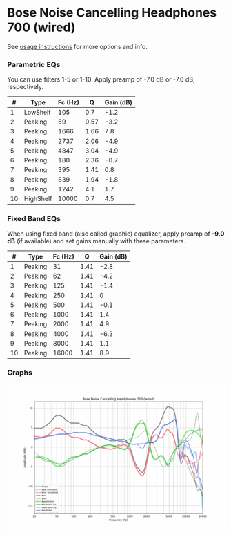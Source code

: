 # Bose Noise Cancelling Headphones 700 (wired)
See [usage instructions](https://github.com/jaakkopasanen/AutoEq#usage) for more options and info.

### Parametric EQs
You can use filters 1-5 or 1-10. Apply preamp of -7.0 dB or -7.0 dB, respectively.

|   # | Type      |   Fc (Hz) |    Q |   Gain (dB) |
|-----|-----------|-----------|------|-------------|
|   1 | LowShelf  |       105 | 0.7  |        -1.2 |
|   2 | Peaking   |        59 | 0.57 |        -3.2 |
|   3 | Peaking   |      1666 | 1.66 |         7.8 |
|   4 | Peaking   |      2737 | 2.06 |        -4.9 |
|   5 | Peaking   |      4847 | 3.04 |        -4.9 |
|   6 | Peaking   |       180 | 2.36 |        -0.7 |
|   7 | Peaking   |       395 | 1.41 |         0.8 |
|   8 | Peaking   |       839 | 1.94 |        -1.8 |
|   9 | Peaking   |      1242 | 4.1  |         1.7 |
|  10 | HighShelf |     10000 | 0.7  |         4.5 |

### Fixed Band EQs
When using fixed band (also called graphic) equalizer, apply preamp of **-9.0 dB** (if available) and set gains manually with these parameters.

|   # | Type    |   Fc (Hz) |    Q |   Gain (dB) |
|-----|---------|-----------|------|-------------|
|   1 | Peaking |        31 | 1.41 |        -2.8 |
|   2 | Peaking |        62 | 1.41 |        -4.2 |
|   3 | Peaking |       125 | 1.41 |        -1.4 |
|   4 | Peaking |       250 | 1.41 |         0   |
|   5 | Peaking |       500 | 1.41 |        -0.1 |
|   6 | Peaking |      1000 | 1.41 |         1.4 |
|   7 | Peaking |      2000 | 1.41 |         4.9 |
|   8 | Peaking |      4000 | 1.41 |        -6.3 |
|   9 | Peaking |      8000 | 1.41 |         1.1 |
|  10 | Peaking |     16000 | 1.41 |         8.9 |

### Graphs
![](./Bose%20Noise%20Cancelling%20Headphones%20700%20(wired).png)
